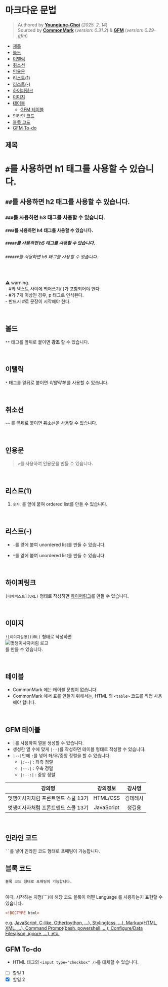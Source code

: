 # 마크다운 문법

> Authored by [**Youngjune-Choi**](https://github.com/jjmullan/home-work) (_2025. 2. 14_)<br />
> Sourced by **[CommonMark](https://spec.commonmark.org/0.31.2/)** (_version: 0.31.2_) & **[GFM](https://github.github.com/gfm/#what-is-github-flavored-markdown-)** (_version: 0.29-gfm_)

- [제목](#제목)
- [볼드](#볼드)
- [이탤릭](#이탤릭)
- [취소선](#취소선)
- [인용문](#인용문)
- [리스트(1)](#리스트1)
- [리스트(-)](#리스트-)
- [하이퍼링크](#하이퍼링크)
- [이미지](#이미지)
- [테이블](#테이블)
  - [GFM 테이블](#gfm-테이블)
- [인라인 코드](#인라인-코드)
- [블록 코드](#블록-코드)
- [GFM To-do](#gfm-to-do)

## 제목

# `#`를 사용하면 h1 태그를 사용할 수 있습니다.

## `##`를 사용하면 h2 태그를 사용할 수 있습니다.

### `###`를 사용하면 h3 태그를 사용할 수 있습니다.

#### `####`를 사용하면 h4 태그를 사용할 수 있습니다.

##### `#####`를 사용하면 h5 태그를 사용할 수 있습니다.

###### `######`를 사용하면 h6 태그를 사용할 수 있습니다.

<br />

&#9888; warning. <br />- #와 텍스트 사이에 띄어쓰기( )가 포함되어야 한다.<br />- #가 7개 이상인 경우, p 태그로 인식된다.<br />- 반드시 #로 문장이 시작해야 한다.

<br />

## 볼드

`**` 태그를 앞뒤로 붙이면 **강조** 할 수 있습니다.

<br />

## 이탤릭

`*` 태그를 앞뒤로 붙이면 _이탤릭체_ 를 사용할 수 있습니다.

<br />

## 취소선

`~~` 를 앞뒤로 붙이면 ~~취소선~~을 사용할 수 있습니다.

<br />

## 인용문

> `>`를 사용하여 인용문을 만들 수 있습니다.

<br />

## 리스트(1)

1. `숫자.`를 앞에 붙여 ordered list를 만들 수 있습니다.

<br />

## 리스트(-)

- `-`를 앞에 붙여 unordered list를 만들 수 있습니다.

* `*`를 앞에 붙여 unordered list를 만들 수 있습니다.

<br />

## 하이퍼링크

`[대체텍스트](URL)` 형태로 작성하면 [하이퍼링크](https://bootcamp.likelion.net/)를 만들 수 있습니다.

<br />

## 이미지

`![이미지설명](URL)` 형태로 작성하면<br />
![멋쟁이사자처럼 로고](https://encrypted-tbn0.gstatic.com/images?q=tbn:ANd9GcS2QuItPJLx65Rb2kqBsMRU7t3BmKc8jn98lw&s)<br />
를 만들 수 있습니다.

<br />

## 테이블

- CommonMark 에는 테이블 문법이 없습니다.
- CommonMark 에서 표를 만들기 위해서는, HTML 의 `<table>` 코드를 직접 사용해야 합니다.

<br />

## GFM 테이블

- `|`를 사용하여 열을 생성할 수 있습니다.
- 생성한 열 수에 맞게 `|--|`를 작성하면 테이블 형태로 작성할 수 있습니다.
- `|--|`안에 `:`를 넣어 좌/우/중앙 정렬을 할 수 있습니다.
  - `|:--|` : 좌측 정렬
  - `|--:|` : 우측 정렬
  - `|:--:|` : 중앙 정렬

| 강의명                              |  강의정보  |  강사명  |
| ----------------------------------- | :--------: | :------: |
| 멋쟁이사자처럼 프론트엔드 스쿨 13기 |  HTML/CSS  | 김데레사 |
| 멋쟁이사자처럼 프론트엔드 스쿨 13기 | JavaScript |  정길용  |

<br />

## 인라인 코드

` `` `를 넣어 인라인 코드 형태로 포매팅이 가능합니다.

## 블록 코드

```
블록 코드 형태로 포매팅이 가능합니다.
```

<br />
이때, 시작하는 지점(```)에 해당 코드 블록이 어떤 Language 를 사용하는지 표현할 수 있습니다.

```html
<!DOCTYPE html>
```

e.g. [JavaScript, C-like, Other(python, ...), Styling(css, ...), Markup(HTML, XML, ...), Command Prompt(bash, powershell, ...), Configure/Data Files(json, ignore, ...), etc.](https://developer.mozilla.org/en-US/docs/MDN/Writing_guidelines/Howto/Markdown_in_MDN)

## GFM To-do

- HTML 태그의 `<input type="checkbox" />`를 대체할 수 있습니다.

- [ ] 할일 1
- [x] 할일 2

